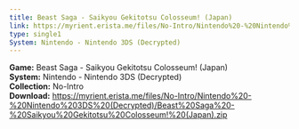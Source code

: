 ```yaml
---
title: Beast Saga - Saikyou Gekitotsu Colosseum! (Japan)
link: https://myrient.erista.me/files/No-Intro/Nintendo%20-%20Nintendo%203DS%20(Decrypted)/Beast%20Saga%20-%20Saikyou%20Gekitotsu%20Colosseum!%20(Japan).zip
type: single1
System: Nintendo - Nintendo 3DS (Decrypted)
---
```

<b>Game:</b> Beast Saga - Saikyou Gekitotsu Colosseum! (Japan)<br>
<b>System:</b> Nintendo - Nintendo 3DS (Decrypted)<br>
<b>Collection:</b> No-Intro<br>
<b>Download:</b> https://myrient.erista.me/files/No-Intro/Nintendo%20-%20Nintendo%203DS%20(Decrypted)/Beast%20Saga%20-%20Saikyou%20Gekitotsu%20Colosseum!%20(Japan).zip
